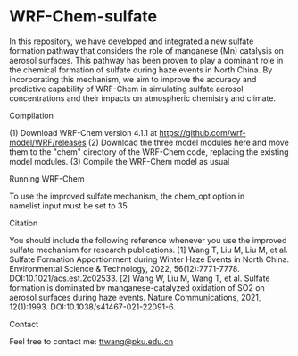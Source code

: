 # WRF-Chem-sulfate

In this repository, we have developed and integrated a new sulfate formation pathway that considers the role of manganese (Mn) catalysis on aerosol surfaces. This pathway has been proven to play a dominant role in the chemical formation of sulfate during haze events in North China. By incorporating this mechanism, we aim to improve the accuracy and predictive capability of WRF-Chem in simulating sulfate aerosol concentrations and their impacts on atmospheric chemistry and climate.


Compilation

(1) Download WRF-Chem version 4.1.1 at https://github.com/wrf-model/WRF/releases
(2) Download the three model modules here and move them to the "chem" directory of the WRF-Chem code, replacing the existing model modules.
(3) Compile the WRF-Chem model as usual


Running WRF-Chem

To use the improved sulfate mechanism, the chem_opt option in namelist.input must be set to 35.


Citation

You should include the following reference whenever you use the improved sulfate mechanism for research publications.
[1] Wang T, Liu M, Liu M, et al. Sulfate Formation Apportionment during Winter Haze Events in North China. Environmental Science & Technology, 2022, 56(12):7771-7778. DOI:10.1021/acs.est.2c02533.
[2] Wang W, Liu M, Wang T, et al. Sulfate formation is dominated by manganese-catalyzed oxidation of SO2 on aerosol surfaces during haze events. Nature Communications, 2021, 12(1):1993. DOI:10.1038/s41467-021-22091-6.


Contact

Feel free to contact me: ttwang@pku.edu.cn

